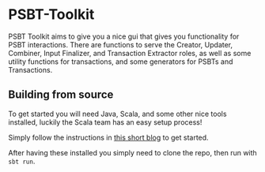 # PSBT-Toolkit

PSBT Toolkit aims to give you a nice gui that gives you functionality for PSBT interactions.
There are functions to serve the Creator, Updater, Combiner, Input Finalizer, and Transaction Extractor roles, as well as some utility functions for transactions,
and some generators for PSBTs and Transactions.

## Building from source

To get started you will need Java, Scala, and some other nice tools installed, luckily the Scala team has an easy setup process!

Simply follow the instructions in [this short blog](https://www.scala-lang.org/2020/06/29/one-click-install.html) to get started.

After having these installed you simply need to clone the repo, then run with `sbt run`.
